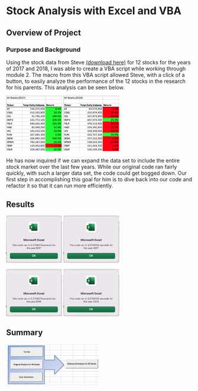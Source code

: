 # Stock Analysis with Excel and VBA
## Overview of Project

### Purpose and Background

Using the stock data from Steve [(download here)](https://github.com/Bulzeye89/stock-analysis/blob/main/VBA_Challenge.xlsm) for 12 stocks for the years of 2017 and 2018, I was able to create a VBA script while working through module 2.  The macro from this VBA script allowed Steve, with a click of a button, to easily analyze the performance of the 12 stocks in the research for his parents.  This analysis can be seen below.  
<p float="left">
<img src="https://github.com/Bulzeye89/stock-analysis/blob/main/Resources/2017%20Stock%20performance.png" width=30% height=30%>
<img src="https://github.com/Bulzeye89/stock-analysis/blob/main/Resources/2018%20Stock%20performance.png" width=30% height=30%>
</p>

He has now inquired if we can expand the data set to include the entire stock market over the last few years.  While our original code ran fairly quickly, with such a larger data set, the code could get bogged down.  Our first step in accomplishing this goal for him is to dive back into our code and refactor it so that it can run more efficiently. 


## Results

<p float="left">
<img src="https://github.com/Bulzeye89/stock-analysis/blob/main/Resources/Run%20Time%202017%20Original%20code%20.png" width=30% height=30%>
<img src="https://github.com/Bulzeye89/stock-analysis/blob/main/Resources/VBA_Challenge_2017.png" width=30% height=30%>
</p>  


<p float="left">
<img src="https://github.com/Bulzeye89/stock-analysis/blob/main/Resources/Run%20time%202018%20original%20code.png" width=30% height=30%>
<img src="https://github.com/Bulzeye89/stock-analysis/blob/main/Resources/VBA_Challenge_2018.png" width=30% height=30%>
</p>  

## Summary

<img src="https://github.com/Bulzeye89/stock-analysis/blob/main/Resources/Stock%20analysis%20buttons.png" width=50% height=50%>
